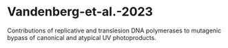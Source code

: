 # Vandenberg-et-al.-2023
Contributions of replicative and translesion DNA polymerases to mutagenic bypass of canonical and atypical UV photoproducts.
